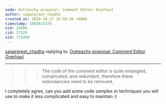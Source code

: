 ```yaml
---
node: Outreachy proposal: Comment Editor Overhaul
author: sagarpreet_chadha
created_at: 2020-10-27 15:59:36 +0000
timestamp: 1603814376
nid: 24806
cid: 27529
uid: 725408
---
```




[sagarpreet_chadha](../profile/sagarpreet_chadha) replying to: [Outreachy proposal: Comment Editor Overhaul](../notes/urvashi072000/10-24-2020/outreachy-proposal-comment-editor-overhaul)

----
>>> The code of the comment editor is quite entangled, complicated, and redundant, therefore these redundancies need to be removed,

I completely agree, can you add some code samples or techniques you will use to make it less complicated and easy to maintain :) 